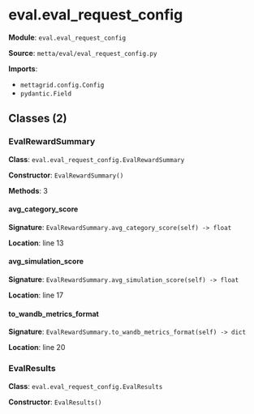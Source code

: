 # eval.eval_request_config

**Module**: `eval.eval_request_config`

**Source**: `metta/eval/eval_request_config.py`

**Imports**:
- `mettagrid.config.Config`
- `pydantic.Field`

## Classes (2)

### EvalRewardSummary

**Class**: `eval.eval_request_config.EvalRewardSummary`

**Constructor**: `EvalRewardSummary()`

**Methods**: 3

#### avg_category_score

**Signature**: `EvalRewardSummary.avg_category_score(self) -> float`

**Location**: line 13

#### avg_simulation_score

**Signature**: `EvalRewardSummary.avg_simulation_score(self) -> float`

**Location**: line 17

#### to_wandb_metrics_format

**Signature**: `EvalRewardSummary.to_wandb_metrics_format(self) -> dict`

**Location**: line 20


### EvalResults

**Class**: `eval.eval_request_config.EvalResults`

**Constructor**: `EvalResults()`

